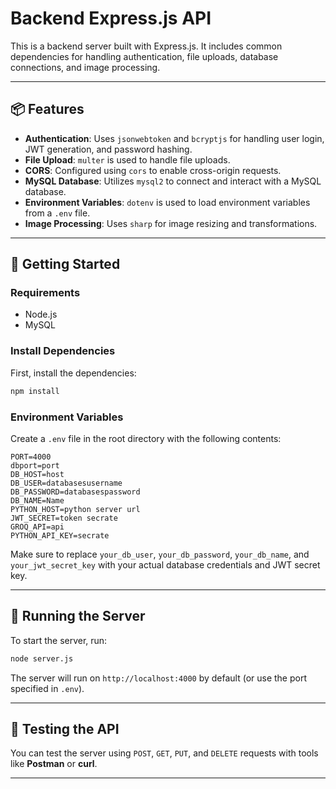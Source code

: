 
# Backend Express.js API

This is a backend server built with Express.js. It includes common dependencies for handling authentication, file uploads, database connections, and image processing.

---

## 📦 Features

- **Authentication**: Uses `jsonwebtoken` and `bcryptjs` for handling user login, JWT generation, and password hashing.
- **File Upload**: `multer` is used to handle file uploads.
- **CORS**: Configured using `cors` to enable cross-origin requests.
- **MySQL Database**: Utilizes `mysql2` to connect and interact with a MySQL database.
- **Environment Variables**: `dotenv` is used to load environment variables from a `.env` file.
- **Image Processing**: Uses `sharp` for image resizing and transformations.

---

## 🚀 Getting Started

### Requirements

- Node.js
- MySQL

### Install Dependencies

First, install the dependencies:
```bash
npm install
```

### Environment Variables

Create a `.env` file in the root directory with the following contents:

```
PORT=4000
dbport=port
DB_HOST=host
DB_USER=databasesusername
DB_PASSWORD=databasespassword
DB_NAME=Name
PYTHON_HOST=python server url
JWT_SECRET=token secrate
GROQ_API=api
PYTHON_API_KEY=secrate
```

Make sure to replace `your_db_user`, `your_db_password`, `your_db_name`, and `your_jwt_secret_key` with your actual database credentials and JWT secret key.

---

## 🚀 Running the Server

To start the server, run:

```bash
node server.js
```

The server will run on `http://localhost:4000` by default (or use the port specified in `.env`).

---

## 🧪 Testing the API

You can test the server using `POST`, `GET`, `PUT`, and `DELETE` requests with tools like **Postman** or **curl**.

---
